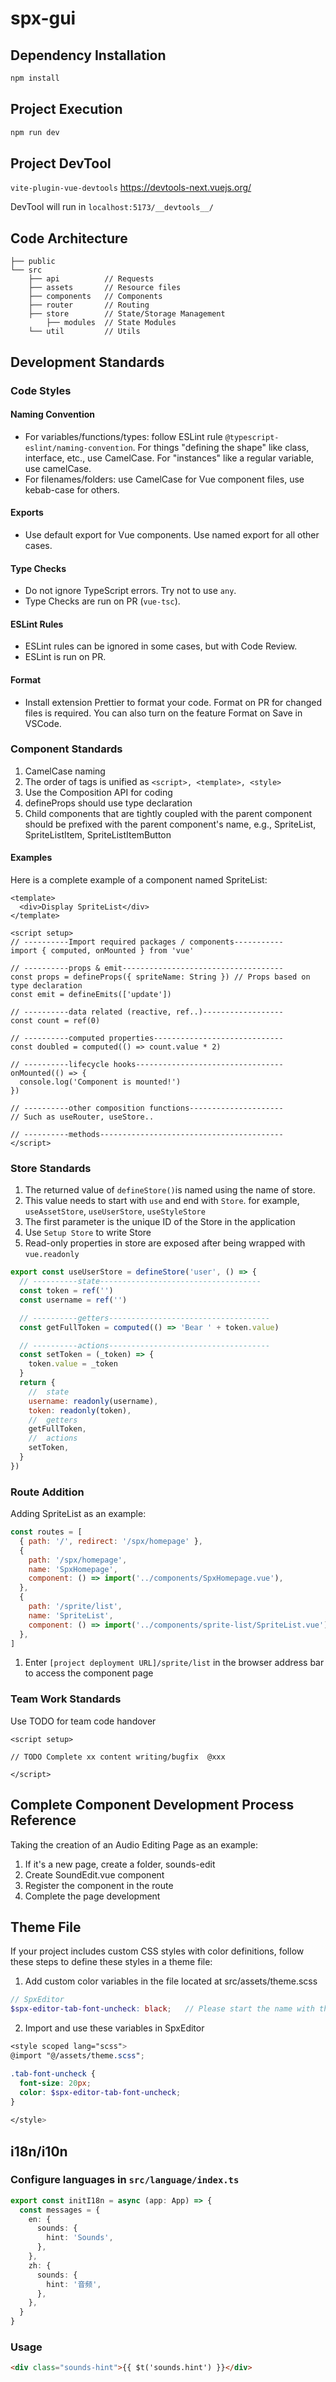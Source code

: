 # spx-gui

## Dependency Installation

```bash
npm install
```

## Project Execution

```bash
npm run dev
```

## Project DevTool

`vite-plugin-vue-devtools` <https://devtools-next.vuejs.org/>  

DevTool will run in `localhost:5173/__devtools__/`

## Code Architecture

```arduino
├── public 
└── src 
    ├── api          // Requests
    ├── assets       // Resource files
    ├── components   // Components
    ├── router       // Routing
    ├── store        // State/Storage Management
        ├── modules  // State Modules
    └── util         // Utils
```

## Development Standards

### Code Styles

#### Naming Convention

- For variables/functions/types: follow ESLint rule `@typescript-eslint/naming-convention`. For things "defining the shape" like class, interface, etc., use CamelCase. For "instances" like a regular variable, use camelCase.
- For filenames/folders: use CamelCase for Vue component files, use kebab-case for others.

#### Exports

- Use default export for Vue components. Use named export for all other cases.

#### Type Checks

- Do not ignore TypeScript errors. Try not to use `any`.
- Type Checks are run on PR (`vue-tsc`).

#### ESLint Rules

- ESLint rules can be ignored in some cases, but with Code Review.
- ESLint is run on PR.

#### Format

- Install extension Prettier to format your code. Format on PR for changed files is required. You can also turn on the feature Format on Save in VSCode.

### Component Standards

1. CamelCase naming
2. The order of tags is unified as `<script>, <template>, <style>`
3. Use the Composition API for coding
4. defineProps should use type declaration
5. Child components that are tightly coupled with the parent component should be prefixed with the parent component's name, e.g., SpriteList, SpriteListItem, SpriteListItemButton

#### Examples

Here is a complete example of a component named SpriteList:

```vue
<template>
  <div>Display SpriteList</div>
</template>

<script setup>
// ----------Import required packages / components-----------
import { computed, onMounted } from 'vue'

// ----------props & emit------------------------------------
const props = defineProps({ spriteName: String }) // Props based on type declaration
const emit = defineEmits(['update'])

// ----------data related (reactive, ref..)------------------
const count = ref(0)

// ----------computed properties-----------------------------
const doubled = computed(() => count.value * 2)

// ----------lifecycle hooks---------------------------------
onMounted(() => {
  console.log('Component is mounted!')
})

// ----------other composition functions---------------------
// Such as useRouter, useStore..

// ----------methods-----------------------------------------
</script>
```

### Store Standards

1. The returned value of `defineStore()`is named using the name of store.
2. This value needs to start with `use` and end with `Store`. for example, `useAssetStore`, `useUserStore`, `useStyleStore`
3. The first parameter is the unique ID of the Store in the application
3. Use `Setup Store` to write Store
4. Read-only properties in store are exposed after being wrapped with `vue.readonly`

```js
export const useUserStore = defineStore('user', () => {
  // ----------state------------------------------------
  const token = ref('')
  const username = ref('')

  // ----------getters------------------------------------
  const getFullToken = computed(() => 'Bear ' + token.value)

  // ----------actions------------------------------------
  const setToken = (_token) => {
    token.value = _token
  }
  return {
    //  state
    username: readonly(username),
    token: readonly(token),
    //  getters
    getFullToken,
    //  actions
    setToken,
  }
})
```

### Route Addition

Adding SpriteList as an example:

```javascript
const routes = [
  { path: '/', redirect: '/spx/homepage' },
  {
    path: '/spx/homepage',
    name: 'SpxHomepage',
    component: () => import('../components/SpxHomepage.vue'),
  },
  {
    path: '/sprite/list',
    name: 'SpriteList',
    component: () => import('../components/sprite-list/SpriteList.vue'),
  },
]
```

1. Enter `[project deployment URL]/sprite/list` in the browser address bar to access the component page

### Team Work Standards

Use TODO for team code handover

```vue
<script setup>

// TODO Complete xx content writing/bugfix  @xxx

</script>
```

## Complete Component Development Process Reference

Taking the creation of an Audio Editing Page as an example:

1. If it's a new page, create a folder, sounds-edit
2. Create SoundEdit.vue component
3. Register the component in the route
4. Complete the page development

## Theme File

If your project includes custom CSS styles with color definitions, follow these steps to define these styles in a theme file:

1. Add custom color variables in the file located at src/assets/theme.scss

```scss
// SpxEditor  
$spx-editor-tab-font-uncheck: black;   // Please start the name with the component name, for example, for CSS styles in SpxEditor, start with spx-editor
```

2. Import and use these variables in SpxEditor

```scss
<style scoped lang="scss">  
@import "@/assets/theme.scss";  

.tab-font-uncheck {  
  font-size: 20px;  
  color: $spx-editor-tab-font-uncheck;  
}
  
</style>
```

## i18n/i10n

### Configure languages in `src/language/index.ts`

```typescript
export const initI18n = async (app: App) => {
  const messages = {
    en: {
      sounds: {
        hint: 'Sounds',
      },
    },
    zh: {
      sounds: {
        hint: '音频',
      },
    },
  }
}
```

### Usage

```html
<div class="sounds-hint">{{ $t('sounds.hint') }}</div>
```
